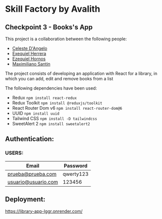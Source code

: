 # Skill Factory by Avalith

## Checkpoint 3 - Books's App

This project is a collaboration between the following people:

* [Celeste D'Angelo](https://github.com/celesdv)
* [Exequiel Herrera](https://github.com/exequielhb)
* [Ezequiel Hornos](https://github.com/ezequielh14)
* [Maximiliano Santin](https://github.com/Starklord17)


The project consists of developing an application with React for a library, in which you can add, edit and remove books from a list

The following dependencies have been used:

* Redux
`npm install react-redux`
* Redux  Toolkit
`npm install @reduxjs/toolkit`
* React Router Dom v6
`npm install react-router-dom@6`
* UUID
`npm install uuid`
* Tailwind CSS
`npm install -D tailwindcss`
* SweetAlert 2
`npm install sweetalert2`

## Authentication:

### USERS:

| Email                       | Password   |
|-----------------------------|------------|
| prueba@prueba.com           | qwerty123  | 
| usuario@usuario.com         | 123456     | 


## Deployment:

https://library-app-lggr.onrender.com/
